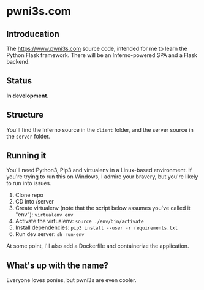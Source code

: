 # pwni3s.com

## Introducation

The https://www.pwni3s.com source code, intended for me to learn the Python Flask framework. There will be an Inferno-powered SPA and a Flask backend. 

## Status

__In development.__

## Structure

You'll find the Inferno source in the `client` folder, and the server source in the `server` folder.

## Running it

You'll need Python3, Pip3 and virtualenv in a Linux-based environment. If you're trying to run this on Windows, I admire your bravery, but you're likely to run into issues. 

1. Clone repo
2. CD into <repo root>/server
3. Create virtualenv (note that the script below assumes you've called it "env"): `virtualenv env`
4. Activate the virtualenv: `source ./env/bin/activate`
5. Install dependencies: `pip3 install --user -r requirements.txt`
6. Run dev server: `sh run-env`

At some point, I'll also add a Dockerfile and containerize the application.

## What's up with the name?

Everyone loves ponies, but pwni3s are even cooler.
